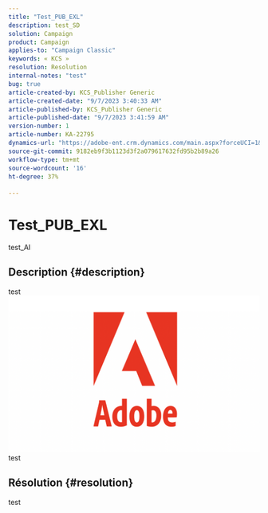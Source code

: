 ```yaml
---
title: "Test_PUB_EXL"
description: test_SD
solution: Campaign
product: Campaign
applies-to: "Campaign Classic"
keywords: « KCS »
resolution: Resolution
internal-notes: "test"
bug: true
article-created-by: KCS_Publisher Generic
article-created-date: "9/7/2023 3:40:33 AM"
article-published-by: KCS_Publisher Generic
article-published-date: "9/7/2023 3:41:59 AM"
version-number: 1
article-number: KA-22795
dynamics-url: "https://adobe-ent.crm.dynamics.com/main.aspx?forceUCI=1&pagetype=entityrecord&etn=knowledgearticle&id=7708c248-304d-ee11-be6e-6045bd0065b6"
source-git-commit: 9182eb9f3b1123d3f2a079617632fd95b2b89a26
workflow-type: tm+mt
source-wordcount: '16'
ht-degree: 37%

---
```


# Test_PUB_EXL


test_AI

## Description {#description}

test![](assets/___2f53d176-304d-ee11-be6e-6045bd0065b6___.png)test

## Résolution {#resolution}


test
